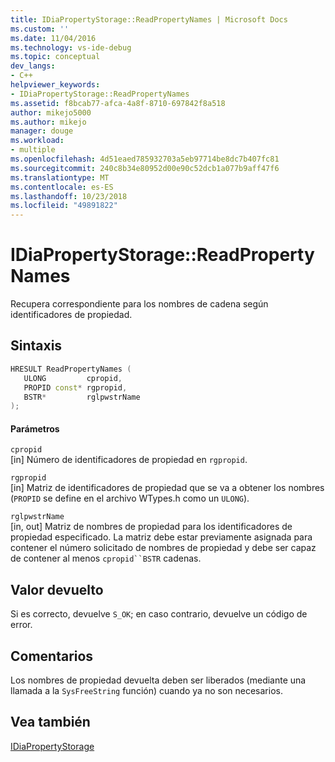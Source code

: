 ```yaml
---
title: IDiaPropertyStorage::ReadPropertyNames | Microsoft Docs
ms.custom: ''
ms.date: 11/04/2016
ms.technology: vs-ide-debug
ms.topic: conceptual
dev_langs:
- C++
helpviewer_keywords:
- IDiaPropertyStorage::ReadPropertyNames
ms.assetid: f8bcab77-afca-4a8f-8710-697842f8a518
author: mikejo5000
ms.author: mikejo
manager: douge
ms.workload:
- multiple
ms.openlocfilehash: 4d51eaed785932703a5eb97714be8dc7b407fc81
ms.sourcegitcommit: 240c8b34e80952d00e90c52dcb1a077b9aff47f6
ms.translationtype: MT
ms.contentlocale: es-ES
ms.lasthandoff: 10/23/2018
ms.locfileid: "49891822"
---
```

# <a name="idiapropertystoragereadpropertynames"></a>IDiaPropertyStorage::ReadPropertyNames
Recupera correspondiente para los nombres de cadena según identificadores de propiedad.  
  
## <a name="syntax"></a>Sintaxis  
  
```C++  
HRESULT ReadPropertyNames (  
   ULONG         cpropid,  
   PROPID const* rgpropid,  
   BSTR*         rglpwstrName  
);  
```  
  
#### <a name="parameters"></a>Parámetros  
 `cpropid`  
 [in] Número de identificadores de propiedad en `rgpropid`.  
  
 `rgpropid`  
 [in] Matriz de identificadores de propiedad que se va a obtener los nombres (`PROPID` se define en el archivo WTypes.h como un `ULONG`).  
  
 `rglpwstrName`  
 [in, out] Matriz de nombres de propiedad para los identificadores de propiedad especificado. La matriz debe estar previamente asignada para contener el número solicitado de nombres de propiedad y debe ser capaz de contener al menos `cpropid``BSTR` cadenas.  
  
## <a name="return-value"></a>Valor devuelto  
 Si es correcto, devuelve `S_OK`; en caso contrario, devuelve un código de error.  
  
## <a name="remarks"></a>Comentarios  
 Los nombres de propiedad devuelta deben ser liberados (mediante una llamada a la `SysFreeString` función) cuando ya no son necesarios.  
  
## <a name="see-also"></a>Vea también  
 [IDiaPropertyStorage](../../debugger/debug-interface-access/idiapropertystorage.md)
